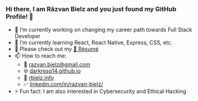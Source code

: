 ### Hi there, I am Răzvan Bielz and you just found my GitHub Profile! 👋

<!--
**darkresq14/darkresq14** is a ✨ _special_ ✨ repository because its `README.md` (this file) appears on your GitHub profile.

Here are some ideas to get you started:
- 😄 Pronouns: ...
- 👯 I’m looking to collaborate on ...
- 🤔 I’m looking for help with ...
- 💬 Ask me about ...
-->

- 🔭 I’m currently working on changing my career path towards Full Stack Developer
- 🌱 I’m currently learning React, React Native, Express, CSS, etc.
- 💬 Please check out my [:link: Résumé](https://bit.ly/RazvanBielzCV)  
- 📫 How to reach me: 
  - :e-mail: razvan.bielz@gmail.com
  - :globe_with_meridians: [darkresq14.github.io](https://darkresq14.github.io/)
  - :bust_in_silhouette: [rbielz.info](https://rbielz.info/)
  - :white_check_mark: [linkedin.com/in/razvan-bielz/](https://www.linkedin.com/in/razvan-bielz/)
- ⚡ Fun fact: I am also interested in Cybersecurity and Ethical Hacking
